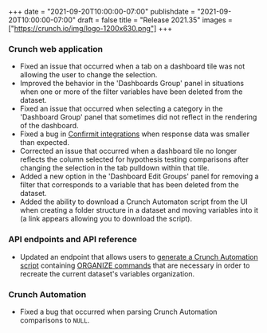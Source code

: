 +++
date = "2021-09-20T10:00:00-07:00"
publishdate = "2021-09-20T10:00:00-07:00"
draft = false
title = "Release 2021.35"
images = ["https://crunch.io/img/logo-1200x630.png"]
+++

### Crunch web application

- Fixed an issue that occurred when a tab on a dashboard tile was not allowing the user to change the selection.
- Improved the behavior in the 'Dashboards Group' panel in situations when one or more of the filter variables have been deleted from the dataset.
- Fixed an issue that occurred when selecting a category in the 'Dashboard Group' panel that sometimes did not reflect in the rendering of the dashboard.
- Fixed a bug in [Confirmit integrations](https://help.crunch.io/hc/en-us/articles/4403966631309-How-your-survey-metadata-maps-from-Confirmit-into-Crunch) when response data was smaller than expected.
- Corrected an issue that occurred when a dashboard tile no longer reflects the column selected for hypothesis testing comparisons after changing the selection in the tab pulldown within that tile.
- Added a new option in the 'Dashboard Edit Groups' panel for removing a filter that corresponds to a variable that has been deleted from the dataset.
- Added the ability to download a Crunch Automaton script from the UI when creating a folder structure in a dataset and moving variables into it (a link appears allowing you to download the script).

### API endpoints and API reference

- Updated an endpoint that allows users to [generate a Crunch Automation script](https://crunch.io/api/reference/#get-/datasets/-dataset_id-/folders/script/) containing [ORGANIZE commands](https://help.crunch.io/hc/en-us/articles/360042457291-ORGANIZE-command) that are necessary in order to recreate the current dataset's variables organization.

### Crunch Automation

- Fixed a bug that occurred when parsing Crunch Automation comparisons to `NULL`.
